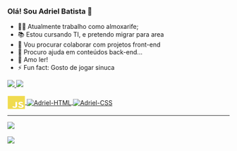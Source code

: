 ### Olá! Sou Adriel Batista 👋
  
- 👨‍🏭 Atualmente trabalho como almoxarife;
- 📚 Estou cursando TI, e pretendo migrar para area 
- 👯 Vou procurar colaborar com projetos front-end
- 🤔 Procuro ajuda em conteúdos back-end...
- 💬 Amo ler! 
- ⚡ Fun fact: Gosto de jogar sinuca

<a href="https://github.com/Adrielb5">
  <img height="180em" src="https://github-readme-stats.vercel.app/api?username=Adrielb5&show_icons=true&theme=dark&include_all_commits=true&count_private=true"/>
  <img height="180em" src="https://github-readme-stats.vercel.app/api/top-langs/?username=Adrielb5&layout=compact&langs_count=7&theme=dark"/>
  
  <div style="display: inline_block"><br>
  <img align="center" alt="Adriel-Js" height="30" width="40" src="https://raw.githubusercontent.com/devicons/devicon/master/icons/javascript/javascript-plain.svg">
  <img align="center" alt="Adriel-HTML" height="30" width="40" src="https://cdn.jsdelivr.net/gh/devicons/devicon/icons/html5/html5-original-wordmark.svg"/>
  <img align="center" alt="Adriel-CSS" height="30" width="40" src="https://cdn.jsdelivr.net/gh/devicons/devicon/icons/css3/css3-original-wordmark.svg" />
  </div>
  
  <hr>
  
  <div>
      <a href="mailto:adrielbsilva@gmail.com"> <img src="https://img.shields.io/badge/Gmail-D14836?style=for-the-badge&logo=gmail&logoColor=white" target="_blank"/></a>
    
  <a href="https://www.linkedin.com/in/adriel-batista-233836135" target="_blank" > <img src="https://img.shields.io/badge/LinkedIn-0077B5?style=for-the-badge&logo=linkedin&logoColor=white" target="_blank"></a>
  
  </div>
    
